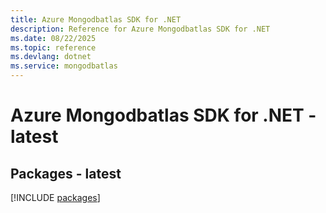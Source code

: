 ```yaml
---
title: Azure Mongodbatlas SDK for .NET
description: Reference for Azure Mongodbatlas SDK for .NET
ms.date: 08/22/2025
ms.topic: reference
ms.devlang: dotnet
ms.service: mongodbatlas
---
```

# Azure Mongodbatlas SDK for .NET - latest
## Packages - latest
[!INCLUDE [packages](mongodbatlas-index.md)]